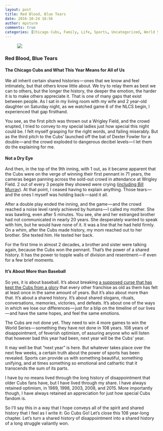```yaml
---
layout: post
title: Red Blood, Blue Tears
date: 2016-10-24 16:56
author: mpsturm
comments: true
categories: [Chicago Cubs, Family, Life, Sports, Uncategorized, World Series]
---
```



<figure>

<img src="https://cdn-images-1.medium.com/max/720/0*26W_Xs-gJvD869TG.jpg">
</figure><h3>Red Blood, Blue Tears</h3>
<h4>The Chicago Cubs and What This Year Means for All of Us</h4>
<p>We all inherit certain shared histories — ones that we know and feel intimately, but that others know little about. We try to relay them as best we can to others, but the longer the history, the deeper the emotion, the harder it is to make others appreciate it. That is one of many gaps that exist between people. As I sat in my living room with my wife and 2 year-old daughter on Saturday night, as we watched game 6 of the NLCS begin, I experienced that gap firsthand.</p>
<p>You see, as the first pitch was thrown out a Wrigley Field, and the crowd erupted, I tried to convey to my special ladies just how special this night could be. I felt myself grasping for the right words, and failing miserably. But as the third pitch to the Cubs’ launched off the bat of Dexter Fowler for a double — and the crowd exploded to dangerous decibel levels — I let them do the explaining for me.</p>
<h4>Not a Dry Eye</h4>
<p>And then, in the top of the 9th inning, with 1 out, as it became apparent that the Cubs were on the verge of winning their first pennant in 71 years, the cameras began panning across the sold-out crowd in attendance at Wrigley Field. 2 out of every 3 people they showed were crying (<a href="https://vine.co/v/5gXA7DpLKab" target="_blank">including Bill Murray</a>). At that point, I ceased having to explain anything. Those tears — and the ones I myself was holding back — said it all.</p>
<p>After a double play ended the inning, and the game — and the crowd reached a noise level rarely achieved by humans — I called my mother. She was bawling, even after 5 minutes. You see, she and her estranged brother had not communicated in nearly 20 years. She desperately wanted to speak with him, but he would have none of it. It was a line that he had held firmly. On a whim, after the Cubs made history, my mom reached out to her brother. She texted him. He texted her back.</p>
<p>For the first time in almost 2 decades, a brother and sister were talking again, because the Cubs won the pennant. That’s the power of a shared history. It has the power to topple walls of division and resentment — if even for a few brief moments.</p>
<h4>It’s About More than Baseball</h4>
<p>So yes, it is about baseball. It’s about breaking <a href="http://www.cbssports.com/mlb/news/cubs-reach-2016-world-series-tracking-the-origins-of-the-curse-of-the-billy-goat/" target="_blank">a supposed curse that has kept the Cubs from a glory</a> that every other franchise as old as them has felt at least once in the same amount of years. But it’s also about more than that. It’s about a shared history. It’s about shared slogans, rituals, conversations, memories, victories, and defeats. It’s about one of the ways in which we lose our differences — just for a blip on the timeline of our lives — and have the same hopes, and feel the same emotions.</p>
<p>The Cubs are not done yet. They need to win 4 more games to win the World Series — something they have not done in 108 years. 108 years of disappointment, of feverish optimism, of assuring anyone who will listen that however bad this year had been, next year will be the Cubs’ year.</p>
<p>It may well be that “next year” is here. But whatever takes place over the next few weeks, a certain truth about the power of sports has been revealed. Sports can provide us with something beautiful, something unifying, and at times something so emotional and cathartic that it transcends the sum of its parts.</p>
<p>I have by no means lived through the long history of disappointment that older Cubs fans have, but I have lived through my share. I have always retained optimism, in 1989, 1998, 2003, 2008, and 2015. More importantly though, I have always retained an appreciation for just how special Cubs fandom is.</p>
<p>So I’ll say this in a way that I hope conveys all of the spirit and shared history that I feel as I write it: Go Cubs Go! Let’s close this 108 year-long chapter. Let’s turn a shared history of disappointment into a shared history of a long struggle valiantly won.</p>

